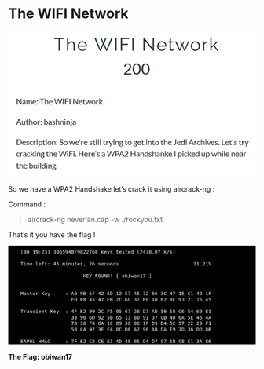 # The WIFI Network

![](./img/1.png#center)

So we have a WPA2 Handshake let’s crack it using aircrack-ng :

Command :

> aircrack-ng neverlan.cap -w ./rockyou.txt


That’s it you have the flag !


![](./img/2.png#center)

**The Flag: obiwan17**
